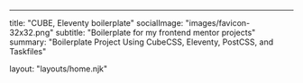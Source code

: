---

title: "CUBE, Eleventy boilerplate"
socialImage: "images/favicon-32x32.png"
subtitle: "Boilerplate for my frontend mentor projects"
summary: "Boilerplate Project Using CubeCSS, Eleventy, PostCSS, and Taskfiles"

layout: "layouts/home.njk"
